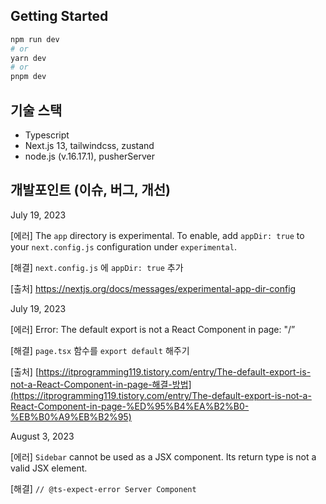## Getting Started

```bash
npm run dev
# or
yarn dev
# or
pnpm dev
```

## 기술 스택
- Typescript
- Next.js 13, tailwindcss, zustand 
- node.js (v.16.17.1), pusherServer 

## 개발포인트 (이슈, 버그, 개선)
July 19, 2023 

[에러] The `app` directory is experimental. To enable, add `appDir: true` to your `next.config.js` configuration under `experimental`.

[해결] `next.config.js` 에 `appDir: true` 추가

[출처] https://nextjs.org/docs/messages/experimental-app-dir-config


July 19, 2023 

[에러] Error: The default export is not a React Component in page: "/”

[해결] `page.tsx` 함수를 `export default` 해주기

[출처] [https://itprogramming119.tistory.com/entry/The-default-export-is-not-a-React-Component-in-page-해결-방법](https://itprogramming119.tistory.com/entry/The-default-export-is-not-a-React-Component-in-page-%ED%95%B4%EA%B2%B0-%EB%B0%A9%EB%B2%95)


August 3, 2023 

[에러] `Sidebar` cannot be used as a JSX component. Its return type is not a valid JSX element.

[해결] `// @ts-expect-error Server Component`
